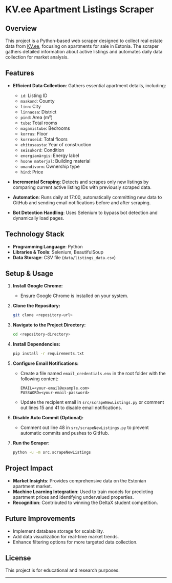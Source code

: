 # KV.ee Apartment Listings Scraper

## Overview
This project is a Python-based web scraper designed to collect real estate data from [KV.ee](https://kv.ee), focusing on apartments for sale in Estonia. The scraper gathers detailed information about active listings and automates daily data collection for market analysis.

## Features
- **Efficient Data Collection**: Gathers essential apartment details, including:
  - `id`: Listing ID
  - `maakond`: County
  - `linn`: City
  - `linnaosa`: District
  - `pind`: Area (m²)
  - `tube`: Total rooms
  - `magamistube`: Bedrooms
  - `korrus`: Floor
  - `korruseid`: Total floors
  - `ehitusaasta`: Year of construction
  - `seisukord`: Condition
  - `energiamärgis`: Energy label
  - `hoone materjal`: Building material
  - `omandivorm`: Ownership type
  - `hind`: Price

- **Incremental Scraping**: Detects and scrapes only new listings by comparing current active listing IDs with previously scraped data.
- **Automation**: Runs daily at 17:00, automatically committing new data to GitHub and sending email notifications before and after scraping.
- **Bot Detection Handling**: Uses Selenium to bypass bot detection and dynamically load pages.

## Technology Stack
- **Programming Language**: Python
- **Libraries & Tools**: Selenium, BeautifulSoup
- **Data Storage**: CSV file (`data/listings_data.csv`)

## Setup & Usage
1. **Install Google Chrome:**
   - Ensure Google Chrome is installed on your system.
  
2. **Clone the Repository:**
   ```bash
   git clone <repository-url>
   ```

3. **Navigate to the Project Directory:**
   ```bash
   cd <repository-directory>
   ```

4. **Install Dependencies:**
   ```bash
   pip install -r requirements.txt
   ```

5. **Configure Email Notifications:**
   - Create a file named `email_credentials.env` in the root folder with the following content:
     ```
     EMAIL=<your-email@example.com>
     PASSWORD=<your-email-password>
     ```
   - Update the recipient email in `src/scrapeNewListings.py` or comment out lines 15 and 41 to disable email notifications.

6. **Disable Auto Commit (Optional):**
   - Comment out line 48 in `src/scrapeNewListings.py` to prevent automatic commits and pushes to GitHub.

7. **Run the Scraper:**
   ```bash
   python -u -m src.scrapeNewListings
   ```

## Project Impact
- **Market Insights**: Provides comprehensive data on the Estonian apartment market.
- **Machine Learning Integration**: Used to train models for predicting apartment prices and identifying undervalued properties.
- **Recognition**: Contributed to winning the DeltaX student competition.

## Future Improvements
- Implement database storage for scalability.
- Add data visualization for real-time market trends.
- Enhance filtering options for more targeted data collection.

## License
This project is for educational and research purposes.

---
